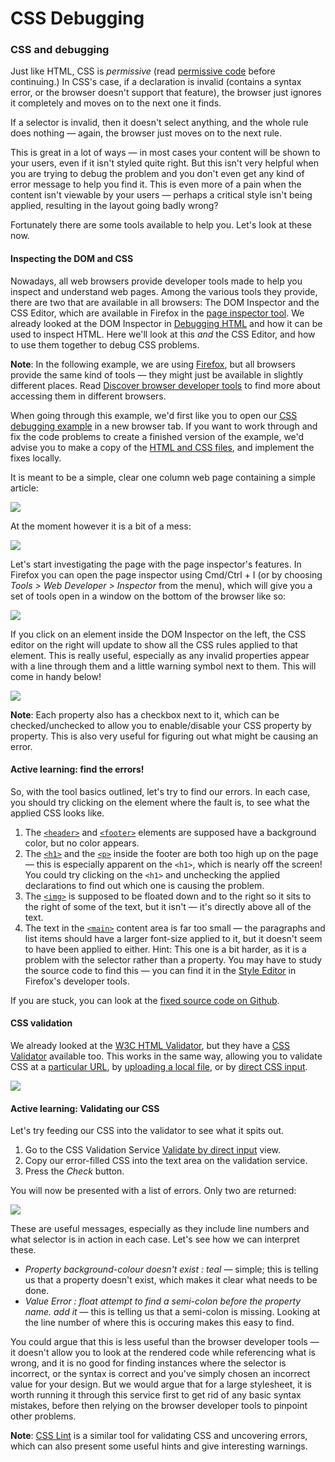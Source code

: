 # CSS Debugging

### CSS and debugging

Just like HTML, CSS is _permissive_ \(read [permissive code](https://developer.mozilla.org/en-US/Learn/HTML/Introduction_to_HTML/Debugging_HTML#Permissive_code) before continuing.\) In CSS's case, if a declaration is invalid \(contains a syntax error, or the browser doesn't support that feature\), the browser just ignores it completely and moves on to the next one it finds.

If a selector is invalid, then it doesn't select anything, and the whole rule does nothing — again, the browser just moves on to the next rule.

This is great in a lot of ways — in most cases your content will be shown to your users, even if it isn't styled quite right. But this isn't very helpful when you are trying to debug the problem and you don't even get any kind of error message to help you find it. This is even more of a pain when the content isn't viewable by your users — perhaps a critical style isn't being applied, resulting in the layout going badly wrong?

Fortunately there are some tools available to help you. Let's look at these now.

#### Inspecting the DOM and CSS

Nowadays, all web browsers provide developer tools made to help you inspect and understand web pages. Among the various tools they provide, there are two that are available in all browsers: The DOM Inspector and the CSS Editor, which are available in Firefox in the [page inspector tool](https://developer.mozilla.org/en-US/docs/Tools/Page_Inspector). We already looked at the DOM Inspector in [Debugging HTML](https://developer.mozilla.org/en-US/docs/Learn/HTML/Introduction_to_HTML/Debugging_HTML) and how it can be used to inspect HTML. Here we'll look at this _and_ the CSS Editor, and how to use them together to debug CSS problems.

**Note**: In the following example, we are using [Firefox](https://www.mozilla.org/firefox/new), but all browsers provide the same kind of tools — they might just be available in slightly different places. Read [Discover browser developer tools](https://developer.mozilla.org/en-US/docs/Learn/Discover_browser_developer_tools) to find more about accessing them in different browsers.

When going through this example, we'd first like you to open our [CSS debugging example](http://mdn.github.io/learning-area/css/introduction-to-css/debugging-css/) in a new browser tab. If you want to work through and fix the code problems to create a finished version of the example, we'd advise you to make a copy of the [HTML and CSS files](https://github.com/mdn/learning-area/tree/master/css/introduction-to-css/debugging-css), and implement the fixes locally.

It is meant to be a simple, clear one column web page containing a simple article:

![](https://mdn.mozillademos.org/files/12614/page-fixed.png)

At the moment however it is a bit of a mess:

![](https://mdn.mozillademos.org/files/12612/page-broken.png)

Let's start investigating the page with the page inspector's features. In Firefox you can open the page inspector using Cmd/Ctrl + I \(or by choosing _Tools &gt; Web Developer &gt; Inspector_ from the menu\), which will give you a set of tools open in a window on the bottom of the browser like so:

![](https://mdn.mozillademos.org/files/12604/page-inspector.png)

If you click on an element inside the DOM Inspector on the left, the CSS editor on the right will update to show all the CSS rules applied to that element. This is really useful, especially as any invalid properties appear with a line through them and a little warning symbol next to them. This will come in handy below!

![](https://mdn.mozillademos.org/files/12606/show-invalid-property.png)

**Note**: Each property also has a checkbox next to it, which can be checked/unchecked to allow you to enable/disable your CSS property by property. This is also very useful for figuring out what might be causing an error.

#### Active learning: find the errors!

So, with the tool basics outlined, let's try to find our errors. In each case, you should try clicking on the element where the fault is, to see what the applied CSS looks like.

1. The [`<header>`](https://developer.mozilla.org/en-US/docs/Web/HTML/Element/header) and [`<footer>`](https://developer.mozilla.org/en-US/docs/Web/HTML/Element/footer) elements are supposed have a background color, but no color appears.
2. The [`<h1>`](https://developer.mozilla.org/en-US/docs/Web/HTML/Element/h1) and the [`<p>`](https://developer.mozilla.org/en-US/docs/Web/HTML/Element/p) inside the footer are both too high up on the page — this is especially apparent on the `<h1>`, which is nearly off the screen! You could try clicking on the `<h1>` and unchecking the applied declarations to find out which one is causing the problem.
3. The [`<img>`](https://developer.mozilla.org/en-US/docs/Web/HTML/Element/img) is supposed to be floated down and to the right so it sits to the right of some of the text, but it isn't — it's directly above all of the text.
4. The text in the [`<main>`](https://developer.mozilla.org/en-US/docs/Web/HTML/Element/main) content area is far too small — the paragraphs and list items should have a larger font-size applied to it, but it doesn't seem to have been applied to either. Hint: This one is a bit harder, as it is a problem with the selector rather than a property. You may have to study the source code to find this — you can find it in the [Style Editor](https://developer.mozilla.org/en-US/docs/Tools/Style_Editor) in Firefox's developer tools.

If you are stuck, you can look at the [fixed source code on Github](https://github.com/mdn/learning-area/blob/master/css/introduction-to-css/debugging-css-finished/style.css).

#### CSS validation

We already looked at the [W3C HTML Validator](https://validator.w3.org/), but they have a [CSS Validator](http://jigsaw.w3.org/css-validator/) available too. This works in the same way, allowing you to validate CSS at a [particular URL](http://jigsaw.w3.org/css-validator/#validate_by_uri), by [uploading a local file](http://jigsaw.w3.org/css-validator/#validate_by_upload), or by [direct CSS input](http://jigsaw.w3.org/css-validator/#validate_by_input).

![](https://mdn.mozillademos.org/files/12602/css-validator.png)

#### Active learning: Validating our CSS

Let's try feeding our CSS into the validator to see what it spits out.

1. Go to the CSS Validation Service [Validate by direct input](http://jigsaw.w3.org/css-validator/#validate_by_input) view.
2. Copy our error-filled CSS into the text area on the validation service.
3. Press the _Check_ button.

You will now be presented with a list of errors. Only two are returned:

![](https://mdn.mozillademos.org/files/12610/validator-results.png)

These are useful messages, especially as they include line numbers and what selector is in action in each case. Let's see how we can interpret these.

* _Property background-colour doesn't exist :_ _teal_ — simple; this is telling us that a property doesn't exist, which makes it clear what needs to be done.
* _Value Error : float attempt to find a semi-colon before the property name. add it_ — this is telling us that a semi-colon is missing. Looking at the line number of where this is occuring makes this easy to find.

You could argue that this is less useful than the browser developer tools — it doesn't allow you to look at the rendered code while referencing what is wrong, and it is no good for finding instances where the selector is incorrect, or the syntax is correct and you've simply chosen an incorrect value for your design. But we would argue that for a large stylesheet, it is worth running it through this service first to get rid of any basic syntax mistakes, before then relying on the browser developer tools to pinpoint other problems.

**Note**: [CSS Lint](http://csslint.net/) is a similar tool for validating CSS and uncovering errors, which can also present some useful hints and give interesting warnings.

